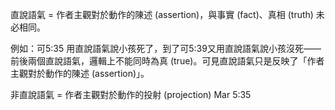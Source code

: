 直說語氣 = 作者主觀對於動作的陳述 (assertion)，與事實 (fact)、真相 (truth) 未必相同。

例如：可5:35 用直說語氣說小孩死了，到了可5:39又用直說語氣說小孩沒死——前後兩個直說語氣，邏輯上不能同時為真 (true)。可見直說語氣只是反映了「作者主觀對於動作的陳述 (assertion)」。

非直說語氣 = 作者主觀對於動作的投射 (projection)
Mar 5:35